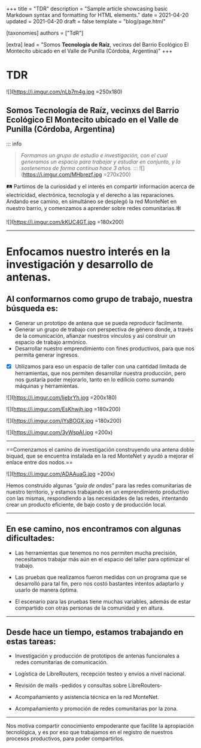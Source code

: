 +++ title = "TDR" description = "Sample article showcasing basic Markdown syntax and formatting for HTML elements." date = 2021-04-20 updated = 2021-04-20 draft = false template = "blog/page.html"

[taxonomies] authors = ["TdR"]

[extra] lead = "Somos **Tecnología de Raíz**, vecinxs del Barrio Ecológico El Montecito ubicado en el Valle de Punilla (Córdoba, Argentina)" +++


#  TDR
![](https://i.imgur.com/nLb7m4g.jpg =250x180)

## Somos **Tecnología de Raíz**, vecinxs del Barrio Ecológico El Montecito ubicado en el Valle de Punilla (Córdoba, Argentina) 



::: info
> *Formamos un grupo de estudio e investigación, con el cual generamos un espacio para trabajar y estudiar en conjunto, y lo sostenemos de forma continua hace 3 años.*
:::
![](https://i.imgur.com/MHbrezf.jpg =270x200)




:railway_track: Partimos de la curiosidad y el interés en compartir información acerca de electricidad, electrónica, tecnología y el derecho a las reparaciones.
Andando ese camino, en simultáneo se desplegó la red MonteNet en nuestro barrio, y comenzamos a aprender sobre redes comunitarias.:spider_web:

![](https://i.imgur.com/kKUC4GT.jpg =180x200)


---

# Enfocamos nuestro interés en la investigación y desarrollo de antenas. 

## Al conformarnos como grupo de trabajo, nuestra búsqueda es: 
* Generar un prototipo de antena que se pueda reproducir facilmente.
* Generar un grupo de trabajo con perspectiva de género donde, a través de la comunicación, afianzar nuestros vínculos y así construir un espacio de trabajo armónico.
* Desarrollar nuestro emprendimiento con fines productivos, para que nos permita generar ingresos.
 


- [x] Utilizamos para eso un espacio de taller con una cantidad limitada de herramientas, que nos permiten desarrollar nuestra producción, pero nos gustaría poder mejorarlo, tanto en lo edilicio como sumando máquinas y herramientas.




![](https://i.imgur.com/ljebrYh.jpg =200x180)


![](https://i.imgur.com/EsKhwjh.jpg =180x200)

![](https://i.imgur.com/iYsBOGX.jpg =180x200)

![](https://i.imgur.com/3yWspAI.jpg =200x)

---
==Comenzamos el camino de investigación construyendo una antena doble biquad, que se encuentra instalada en la red MonteNet y ayudó a mejorar el enlace entre dos nodos.==

![](https://i.imgur.com/ADAAuaG.jpg =200x)


Hemos construido algunas *"guía de ondas"* para las redes comunitarias de nuestro territorio, y estamos trabajando en un emprendimiento productivo con las mismas, respondiendo a las necesidades de las redes, intentando crear un producto eficiente, de bajo costo y de producción local.





___

## En ese camino, nos encontramos con algunas dificultades:

* Las herramientas que tenemos no nos permiten mucha precisión, necesitamos trabajar más aún en el espacio del taller para optimizar el trabajo.

 * Las pruebas que realizamos fueron medidas con un programa que se desarrolló para tal fin, pero nos costó bastantes intentos adaptarlo y usarlo de manera óptima.

 * El escenario para las pruebas tiene muchas variables, además de estar compartido con otras personas de la comunidad y en altura.




---

## Desde hace un tiempo, estamos trabajando en estas tareas:

* Investigación y producción de prototipos de antenas funcionales a redes comunitarias de comunicación.

* Logística de LibreRouters, recepción testeo y envíos a nivel nacional.

*  Revisión de mails -pedidos y consultas sobre LibreRouters-
 
* Acompañamiento y asistencia técnica en la red MonteNet.
 
* Acompañamiento y promoción de redes comunitarias por la zona.
 


---
Nos motiva compartir conocimiento empoderante que facilite la apropiación tecnológica, y es por eso que trabajamos en el registro de nuestros procesos productivos, para poder compartirlos.


```
